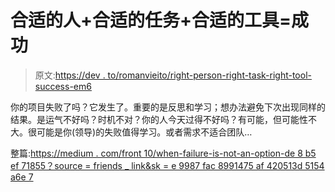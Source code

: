 # 合适的人+合适的任务+合适的工具=成功

> 原文:[https://dev . to/romanvieito/right-person-right-task-right-tool-success-em6](https://dev.to/romanvieito/right-person-right-task-right-tool-success-em6)

你的项目失败了吗？它发生了。重要的是反思和学习；想办法避免下次出现同样的结果。是运气不好吗？时机不对？你的人今天过得不好吗？有可能，但可能性不大。很可能是你(领导)的失败值得学习。或者需求不适合团队…

整篇:[https://medium . com/front 10/when-failure-is-not-an-option-de 8 b5 ef 71855？source = friends _ link&sk = e 9987 fac 8991475 af 420513d 5154 a6e 7](https://medium.com/front10/when-failure-is-not-an-option-de8b5ef71855?source=friends_link&sk=e9987fac8991475af420513d5154a6e7)